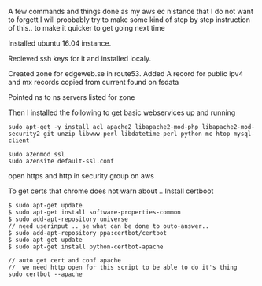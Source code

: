 
A few commands and things done as my aws ec nistance that I do not want to forgett
I will probbably try to make some kind of step by step instruction of this.. to make it quicker to get going next time

Installed ubuntu 16.04 instance.

Recieved ssh keys for it and installed localy. 

Created zone for edgeweb.se in route53. 
Added A record for public ipv4 and mx records copied from current found on fsdata 

Pointed ns to ns servers listed for zone

Then I installed the following to get basic webservices up and running

```
sudo apt-get -y install acl apache2 libapache2-mod-php libapache2-mod-security2 git unzip libwww-perl libdatetime-perl python mc htop mysql-client

sudo a2enmod ssl
sudo a2ensite default-ssl.conf
```
open https and http in security group on aws

To get certs that chrome does not warn about .. 
Install certboot
```
$ sudo apt-get update
$ sudo apt-get install software-properties-common
$ sudo add-apt-repository universe
// need userinput .. se what can be done to outo-answer.. 
$ sudo add-apt-repository ppa:certbot/certbot
$ sudo apt-get update
$ sudo apt-get install python-certbot-apache 

// auto get cert and conf apache
//  we need http open for this script to be able to do it's thing
sudo certbot --apache

```
